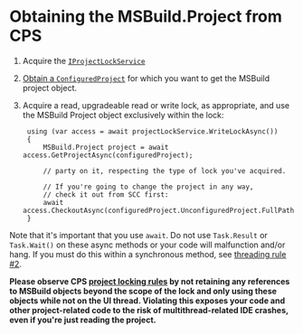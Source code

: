 Obtaining the MSBuild.Project from CPS
======================================

1. Acquire the [`IProjectLockService`](obtaining_the_IProjectLockService.md)
2. [Obtain a `ConfiguredProject`](finding_CPS_in_a_VS_project.md) for which 
   you want to get the MSBuild project object.
3. Acquire a read, upgradeable read or write lock, as appropriate, and 
   use the MSBuild Project object exclusively within the lock:
   
        using (var access = await projectLockService.WriteLockAsync())
        {
            MSBuild.Project project = await access.GetProjectAsync(configuredProject);

            // party on it, respecting the type of lock you've acquired. 

            // If you're going to change the project in any way, 
            // check it out from SCC first:
            await access.CheckoutAsync(configuredProject.UnconfiguredProject.FullPath);
        }

Note that it's important that you use `await`. Do not use `Task.Result` or
`Task.Wait()` on these async methods or your code will malfunction and/or hang.
If you must do this within a synchronous method, see [threading 
rule #2](3_threading_rules.md).

**Please observe CPS [project locking rules](project_lock.md) by not
retaining any references to MSBuild objects beyond the scope of the lock and
only using these objects while not on the UI thread.  Violating this exposes
your code and other project-related code to the risk of multithread-related
IDE crashes, even if you're just reading the project.**